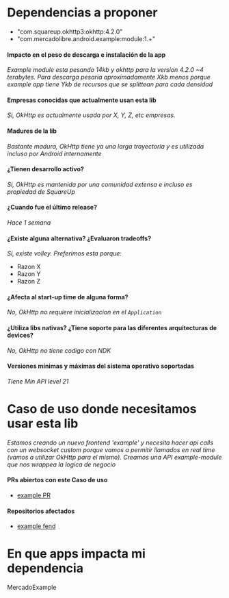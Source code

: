 # Dependencias a proponer

- "com.squareup.okhttp3:okhttp:4.2.0"
- "com.mercadolibre.android.example:module:1.+"

#### Impacto en el peso de descarga e instalación de la app

_Example module esta pesando 14kb y okhttp para la version 4.2.0 ~4 terabytes. Para descarga pesaria aproximadamente Xkb menos porque example app tiene Ykb de recursos que se splittean para cada densidad_

#### Empresas conocidas que actualmente usan esta lib

_Si, OkHttp es actualmente usada por X, Y, Z, etc empresas._

#### Madures de la lib

_Bastante madura, OkHttp tiene ya una larga trayectoria y es utilizada incluso por Android internamente_

#### ¿Tienen desarrollo activo? 

_Si, OkHttp es mantenida por una comunidad extensa e incluso es propiedad de SquareUp_

#### ¿Cuando fue el último release?

_Hace 1 semana_

#### ¿Existe alguna alternativa? ¿Evaluaron tradeoffs?

_Si, existe volley. Preferimos esta porque:_
- Razon X
- Razon Y
- Razon Z

#### ¿Afecta al start-up time de alguna forma?

_No, OkHttp no requiere inicializacion en el `Application`_

#### ¿Utiliza libs nativas? ¿Tiene soporte para las diferentes arquitecturas de devices?

_No, OkHttp no tiene codigo con NDK_

#### Versiones mínimas y máximas del sistema operativo soportadas

_Tiene Min API level 21_

# Caso de uso donde necesitamos usar esta lib

_Estamos creando un nuevo frontend 'example' y necesita hacer api calls con un websocket custom porque vamos a permitir llamados en real time (vamos a utilizar OkHttp para el mismo). Creamos una API example-module que nos wrappea la logica de negocio_

#### PRs abiertos con este Caso de uso

- [example PR](www.github.com/mercadolibre)

#### Repositorios afectados

- [example fend](www.github.com/mercadolibre)

# En que apps impacta mi dependencia

MercadoExample
